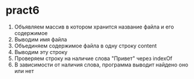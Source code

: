 # pract6
1) Объявляем массив в котором хранится название файла и его содержимое
2) Выводим имя файла
3) Объединяем содержимое файла в одну строку content
4) Выводим эту строку
5) Проверяем строку на наличие слова "Привет" через indexOf
6) В зависимости от наличия слова, программа выводит найдено оно или нет
